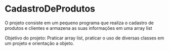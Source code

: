 # CadastroDeProdutos

O projeto consiste em um pequeno programa que realiza o cadastro de produtos e clientes e armazena as suas informações em uma array list

Objetivo do projeto: Praticar array list, praticar o uso de diversas classes em um projeto e orientação a objeto.
